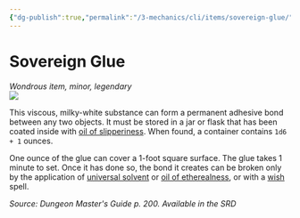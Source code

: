 ```yaml
---
{"dg-publish":true,"permalink":"/3-mechanics/cli/items/sovereign-glue/","tags":["ttrpg-cli/compendium/src/5e/dmg","ttrpg-cli/item/rarity/legendary","ttrpg-cli/item/tier/minor"]}
---
```


# Sovereign Glue
*Wondrous item, minor, legendary*  
![](3-Mechanics/CLI/items/img/sovereign-glue.webp#right)


This viscous, milky-white substance can form a permanent adhesive bond between any two objects. It must be stored in a jar or flask that has been coated inside with [oil of slipperiness](3-Mechanics/CLI/items/oil-of-slipperiness.md). When found, a container contains `1d6 + 1` ounces.

One ounce of the glue can cover a 1-foot square surface. The glue takes 1 minute to set. Once it has done so, the bond it creates can be broken only by the application of [universal solvent](3-Mechanics/CLI/items/universal-solvent.md) or [oil of etherealness](3-Mechanics/CLI/items/oil-of-etherealness.md), or with a [wish](3-Mechanics/CLI/spells/wish.md) spell.

*Source: Dungeon Master's Guide p. 200. Available in the <span title='Systems Reference Document (5.1)'>SRD</span>*